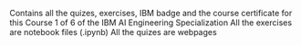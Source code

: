 Contains all the quizes, exercises, IBM badge and the course certificate for this Course 1 of 6 of the IBM AI Engineering Specialization
All the exercises are notebook files (.ipynb) 
All the quizes are webpages
